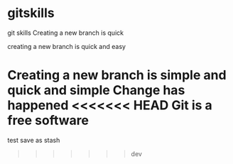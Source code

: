 # gitskills
git skills
Creating a new branch is quick

creating a new branch is quick and easy

Creating a new branch is simple and quick and simple
Change has happened
<<<<<<< HEAD
Git is a free software 
=======

test save as stash
>>>>>>> dev
